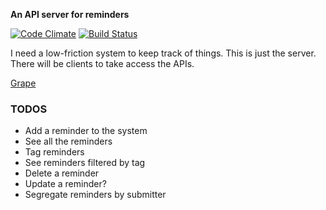 **An API server for reminders**

[![Code Climate](https://codeclimate.com/github/tdenkinger/mindasaurus.png)](https://codeclimate.com/github/tdenkinger/mindasaurus) [![Build Status](https://travis-ci.org/tdenkinger/mindasaurus.png?branch=master)](https://travis-ci.org/tdenkinger/mindasaurus)

I need a low-friction system to keep track of things. This is just the server. There will be clients to take access the APIs.

[Grape](https://github.com/intridea/grape)

### TODOS

* Add a reminder to the system
* See all the reminders
* Tag reminders
* See reminders filtered by tag
* Delete a reminder
* Update a reminder?
* Segregate reminders by submitter
